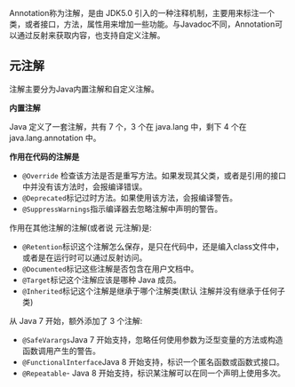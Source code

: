 Annotation称为注解，是由 JDK5.0 引入的一种注释机制，主要用来标注一个类，或者接口，方法，属性用来增加一些功能。与Javadoc不同，Annotation可以通过反射来获取内容，也支持自定义注解。

## 元注解
注解主要分为Java内置注解和自定义注解。

**内置注解**

Java 定义了一套注解，共有 7 个，3 个在 java.lang 中，剩下 4 个在 java.lang.annotation 中。

**作用在代码的注解是**

+ `@Override` 检查该方法是否是重写方法。如果发现其父类，或者是引用的接口中并没有该方法时，会报编译错误。 
+ `@Deprecated`标记过时方法。如果使用该方法，会报编译警告。 
+ `@SuppressWarnings`指示编译器去忽略注解中声明的警告。 

作用在其他注解的注解(或者说 元注解)是:

+ `@Retention`标识这个注解怎么保存，是只在代码中，还是编入class文件中，或者是在运行时可以通过反射访问。 
+ `@Documented`标记这些注解是否包含在用户文档中。 
+ `@Target`标记这个注解应该是哪种 Java 成员。 
+ `@Inherited`标记这个注解是继承于哪个注解类(默认 注解并没有继承于任何子类) 

从 Java 7 开始，额外添加了 3 个注解:

+ `@SafeVarargs`Java 7 开始支持，忽略任何使用参数为泛型变量的方法或构造函数调用产生的警告。 
+ `@FunctionalInterface`Java 8 开始支持，标识一个匿名函数或函数式接口。 
+ `@Repeatable`- Java 8 开始支持，标识某注解可以在同一个声明上使用多次。 

‍

‍

‍

‍

‍

